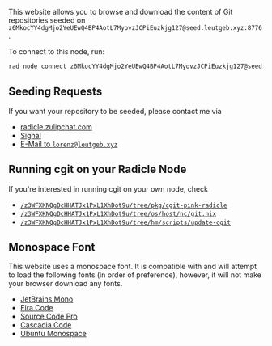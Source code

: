 This website allows you to browse and download the content of Git repositories seeded on
`z6MkocYY4dgMjo2YeUEwQ4BP4AotL7MyovzJCPiEuzkjg127@seed.leutgeb.xyz:8776`.

To connect to this node, run:

```sh
rad node connect z6MkocYY4dgMjo2YeUEwQ4BP4AotL7MyovzJCPiEuzkjg127@seed.leutgeb.xyz:8776
```

## Seeding Requests

If you want your repository to be seeded, please contact me via

 * [radicle.zulipchat.com](https://radicle.zulipchat.com/#user/702667)
 * [Signal](https://signal.me/#eu/QktoJMdqAR38SnDfPEkHJ0oT3_RN1ylq-yhSyA_9mZh1gaYIOmVLYbMOkE02pbBF)
 * [E-Mail to `lorenz@leutgeb.xyz`](mailto:lorenz@leuteb.xyz?subject=git.leutgeb.xyz)

## Running cgit on your Radicle Node

If you're interested in running cgit on your own node, check

 * [`/z3WFXKNQgDcHHATJx1PxL1XhDot9u/tree/pkg/cgit-pink-radicle`](/z3WFXKNQgDcHHATJx1PxL1XhDot9u/tree/pkg/cgit-pink-radicle)
 * [`/z3WFXKNQgDcHHATJx1PxL1XhDot9u/tree/os/host/nc/git.nix`](/z3WFXKNQgDcHHATJx1PxL1XhDot9u/tree/os/host/nc/git.nix)
 * [`/z3WFXKNQgDcHHATJx1PxL1XhDot9u/tree/hm/scripts/update-cgit`](/z3WFXKNQgDcHHATJx1PxL1XhDot9u/tree/hm/scripts/update-cgit)

## Monospace Font

This website uses a monospace font.
It is compatible with and will attempt to load the following fonts (in order of preference),
however, it will not make your browser download any fonts.

 * [JetBrains Mono](https://jetbrains.com/mono)
 * [Fira Code](https://github.com/tonsky/FiraCode)
 * [Source Code Pro](https://adobe-fonts.github.io/source-code-pro)
 * [Cascadia Code](https://github.com/microsoft/cascadia-code)
 * [Ubuntu Monospace](https://design.ubuntu.com/font)
